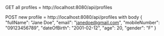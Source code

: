 GET all profiles = http://localhost:8080/api/profiles

POST new profile = http://localhost:8080/api/profiles
with body
{
    "fullName": "Jane Doe",
    "email": "janedoe@gmail.com",
    "mobileNumber": "09123456789",
    "dateOfBirth": "2001-02-12",
    "age": 20,
    "gender": "F"
}
